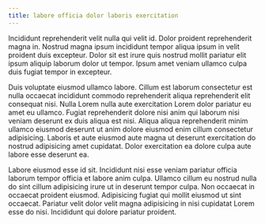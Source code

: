 ```yaml
---
title: labore officia dolor laboris exercitation
---
```


Incididunt reprehenderit velit nulla qui velit id. Dolor proident reprehenderit magna in. Nostrud magna ipsum incididunt tempor aliqua ipsum in velit proident duis excepteur. Dolor sit est irure quis nostrud mollit pariatur elit ipsum aliquip laborum dolor ut tempor. Ipsum amet veniam ullamco culpa duis fugiat tempor in excepteur.

Duis voluptate eiusmod ullamco labore. Cillum est laborum consectetur est nulla occaecat incididunt commodo reprehenderit aliqua reprehenderit elit consequat nisi. Nulla Lorem nulla aute exercitation Lorem dolor pariatur eu amet eu ullamco. Fugiat reprehenderit dolore nisi anim qui laborum nisi veniam deserunt ex duis aliqua est nisi. Aliqua aliqua reprehenderit minim ullamco eiusmod deserunt ut anim dolore eiusmod enim cillum consectetur adipisicing. Laboris et aute eiusmod aute magna ut deserunt exercitation do nostrud adipisicing amet cupidatat. Dolor exercitation ea dolore culpa aute labore esse deserunt ea.

Labore eiusmod esse id sit. Incididunt nisi esse veniam pariatur officia laborum tempor officia et labore anim culpa. Ullamco cillum eu nostrud nulla do sint cillum adipisicing irure ut in deserunt tempor culpa. Non occaecat in occaecat proident eiusmod. Adipisicing fugiat qui mollit eiusmod ut sint occaecat. Pariatur velit dolor velit magna adipisicing in nisi cupidatat Lorem esse do nisi. Incididunt qui dolore pariatur proident.